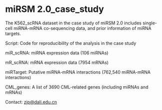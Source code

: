 # miRSM 2.0_case_study
The K562_scRNA dataset in the case study of miRSM 2.0 includes single-cell miRNA-mRNA co-sequencing data, and prior information of miRNA targets.

Script: Code for reproducibility of the analysis in the case study

miR_scRNA: miRNA expression data (106 miRNAs)

mR_scRNA: mRNA expression data (7954 mRNAs)

miRTarget: Putative miRNA-mRNA interactions (762,540 miRNA-mRNA interactions)

CML_genes: A list of 3690 CML-related genes (including miRNAs and mRNAs)

Contact: zjp@dali.edu.cn
